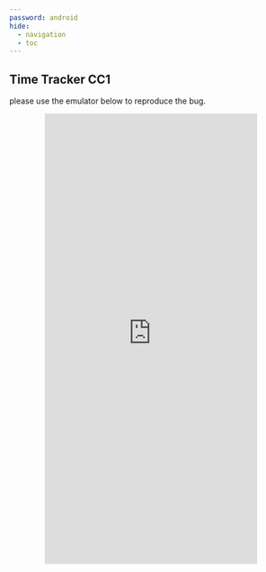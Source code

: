 ```yaml
---
password: android
hide:
  - navigation 
  - toc        
---
```


<style>
  .md-tabs {
  display: none;
  visibility: hidden;
  }
</style>

## Time Tracker CC1

please use the emulator below to reproduce the bug.

<p align="center">
<iframe
  src="https://appetize.io/embed/kgjwg0c9ug4g2ez1ea6xxfm6j0?device=nexus5&scale=75&orientation=portrait&osVersion=8.1"
  width="378px" height="800px" frameborder="0" scrolling="no"></iframe>
  </p>